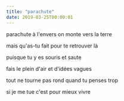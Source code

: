 ```yaml
---
title: "parachute"
date: 2019-03-25T00:00:01
---
```


parachute à l'envers
on monte vers la terre

mais qu'as-tu fait
pour te retrouver là

puisque tu y es
souris et saute

fais le plein d'air
et d'idées vagues

tout ne tourne pas rond
quand tu penses trop

si je me tue
c'est pour mieux vivre
